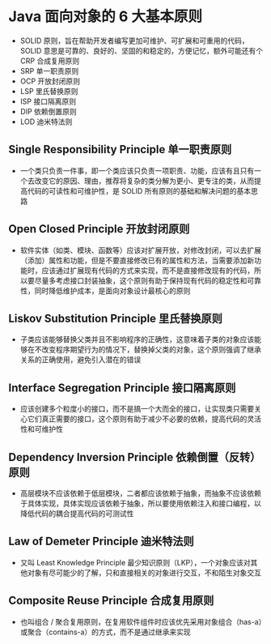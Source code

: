 # Java 面向对象的 6 大基本原则
- SOLID 原则，旨在帮助开发者编写更加可维护、可扩展和可重用的代码，SOLID 意思是可靠的、良好的、坚固的和稳定的，方便记忆，额外可能还有个 CRP 合成复用原则
- SRP 单一职责原则
- OCP 开放封闭原则
- LSP 里氏替换原则
- ISP 接口隔离原则
- DIP 依赖倒置原则
- LOD 迪米特法则

## Single Responsibility Principle 单一职责原则
- 一个类只负责一件事，即一个类应该只负责一项职责、功能，应该有且只有一个去改变它的原因、理由，推荐将复杂的类分解为更小、更专注的类，从而提高代码的可读性和可维护性，是 SOLID 所有原则的基础和解决问题的基本思路

## Open Closed Principle 开放封闭原则
- 软件实体（如类、模块、函数等）应该对扩展开放，对修改封闭，可以去扩展（添加）属性和功能，但是不要直接修改已有的属性和方法，当需要添加新功能时，应该通过扩展现有代码的方式来实现，而不是直接修改现有的代码，所以要尽量多考虑接口封装抽象，这个原则有助于保持现有代码的稳定性和可靠性，同时降低维护成本，是面向对象设计最核心的原则

## Liskov Substitution Principle 里氏替换原则
- 子类应该能够替换父类并且不影响程序的正确性，这意味着子类的对象应该能够在不改变程序期望行为的情况下，替换掉父类的对象，这个原则强调了继承关系的正确使用，避免引入潜在的错误

## Interface Segregation Principle 接口隔离原则
- 应该创建多个粒度小的接口，而不是搞一个大而全的接口，让实现类只需要关心它们真正需要的接口，这个原则有助于减少不必要的依赖，提高代码的灵活性和可维护性

## Dependency Inversion Principle 依赖倒置（反转）原则
- 高层模块不应该依赖于低层模块，二者都应该依赖于抽象，而抽象不应该依赖于具体实现，具体实现应该依赖于抽象，所以要使用依赖注入和接口编程，以降低代码的耦合提高代码的可测试性

## Law of Demeter Principle 迪米特法则
- 又叫 Least Knowledge Principle 最少知识原则（LKP），一个对象应该对其他对象有尽可能少的了解，只和直接相关的对象进行交互，不和陌生对象交互

## Composite Reuse Principle 合成复用原则
- 也叫组合 / 聚合复用原则，在复用软件组件时应该优先采用对象组合（has-a）或聚合（contains-a）的方式，而不是通过继承来实现